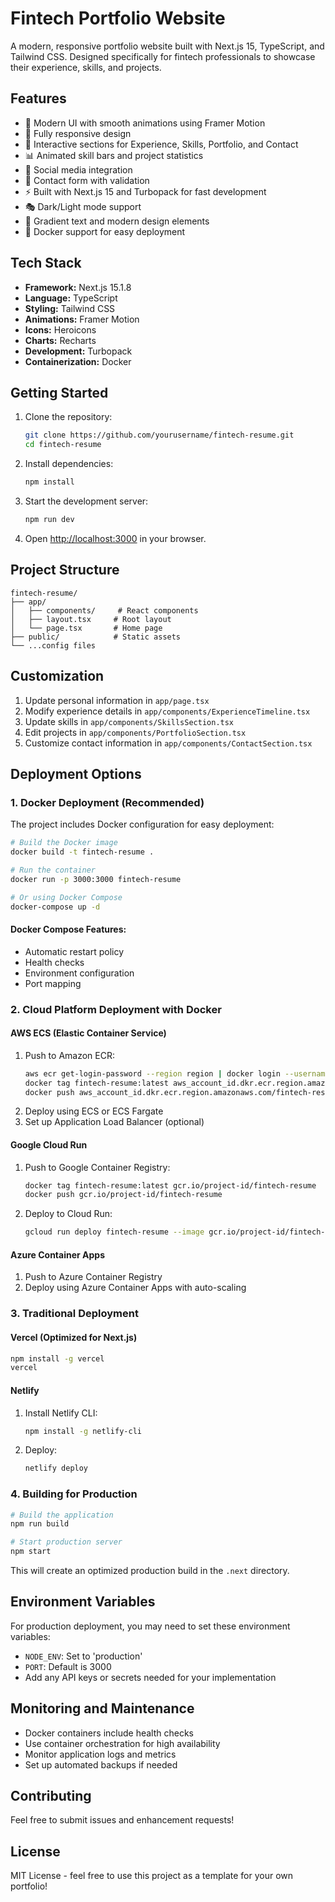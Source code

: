 # Fintech Portfolio Website

A modern, responsive portfolio website built with Next.js 15, TypeScript, and Tailwind CSS. Designed specifically for fintech professionals to showcase their experience, skills, and projects.

## Features

- 🎨 Modern UI with smooth animations using Framer Motion
- 📱 Fully responsive design
- 🎯 Interactive sections for Experience, Skills, Portfolio, and Contact
- 📊 Animated skill bars and project statistics
- 🔗 Social media integration
- 📝 Contact form with validation
- ⚡ Built with Next.js 15 and Turbopack for fast development
- 🎭 Dark/Light mode support
- 🎨 Gradient text and modern design elements
- 🐳 Docker support for easy deployment

## Tech Stack

- **Framework:** Next.js 15.1.8
- **Language:** TypeScript
- **Styling:** Tailwind CSS
- **Animations:** Framer Motion
- **Icons:** Heroicons
- **Charts:** Recharts
- **Development:** Turbopack
- **Containerization:** Docker

## Getting Started

1. Clone the repository:
   ```bash
   git clone https://github.com/yourusername/fintech-resume.git
   cd fintech-resume
   ```

2. Install dependencies:
   ```bash
   npm install
   ```

3. Start the development server:
   ```bash
   npm run dev
   ```

4. Open [http://localhost:3000](http://localhost:3000) in your browser.

## Project Structure

```
fintech-resume/
├── app/
│   ├── components/     # React components
│   ├── layout.tsx     # Root layout
│   └── page.tsx       # Home page
├── public/            # Static assets
└── ...config files
```

## Customization

1. Update personal information in `app/page.tsx`
2. Modify experience details in `app/components/ExperienceTimeline.tsx`
3. Update skills in `app/components/SkillsSection.tsx`
4. Edit projects in `app/components/PortfolioSection.tsx`
5. Customize contact information in `app/components/ContactSection.tsx`

## Deployment Options

### 1. Docker Deployment (Recommended)

The project includes Docker configuration for easy deployment:

```bash
# Build the Docker image
docker build -t fintech-resume .

# Run the container
docker run -p 3000:3000 fintech-resume

# Or using Docker Compose
docker-compose up -d
```

#### Docker Compose Features:
- Automatic restart policy
- Health checks
- Environment configuration
- Port mapping

### 2. Cloud Platform Deployment with Docker

#### AWS ECS (Elastic Container Service)
1. Push to Amazon ECR:
   ```bash
   aws ecr get-login-password --region region | docker login --username AWS --password-stdin aws_account_id.dkr.ecr.region.amazonaws.com
   docker tag fintech-resume:latest aws_account_id.dkr.ecr.region.amazonaws.com/fintech-resume:latest
   docker push aws_account_id.dkr.ecr.region.amazonaws.com/fintech-resume:latest
   ```
2. Deploy using ECS or ECS Fargate
3. Set up Application Load Balancer (optional)

#### Google Cloud Run
1. Push to Google Container Registry:
   ```bash
   docker tag fintech-resume:latest gcr.io/project-id/fintech-resume
   docker push gcr.io/project-id/fintech-resume
   ```
2. Deploy to Cloud Run:
   ```bash
   gcloud run deploy fintech-resume --image gcr.io/project-id/fintech-resume
   ```

#### Azure Container Apps
1. Push to Azure Container Registry
2. Deploy using Azure Container Apps with auto-scaling

### 3. Traditional Deployment

#### Vercel (Optimized for Next.js)
```bash
npm install -g vercel
vercel
```

#### Netlify
1. Install Netlify CLI:
   ```bash
   npm install -g netlify-cli
   ```
2. Deploy:
   ```bash
   netlify deploy
   ```

### 4. Building for Production

```bash
# Build the application
npm run build

# Start production server
npm start
```

This will create an optimized production build in the `.next` directory.

## Environment Variables

For production deployment, you may need to set these environment variables:
- `NODE_ENV`: Set to 'production'
- `PORT`: Default is 3000
- Add any API keys or secrets needed for your implementation

## Monitoring and Maintenance

- Docker containers include health checks
- Use container orchestration for high availability
- Monitor application logs and metrics
- Set up automated backups if needed

## Contributing

Feel free to submit issues and enhancement requests!

## License

MIT License - feel free to use this project as a template for your own portfolio!
